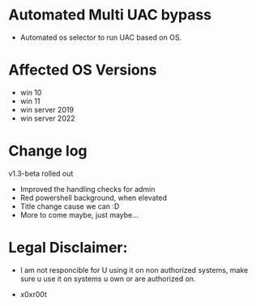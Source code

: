 # Automated Multi UAC bypass 

* Automated os selector to run UAC based on OS.

# Affected OS Versions

* win 10 
* win 11 
* win server 2019
* win server 2022
 
# Change log 
v1.3-beta rolled out

* Improved the handling checks for admin 
* Red powershell background, when elevated 
* Title change cause we can :D 
* More to come maybe, just maybe...


# Legal Disclaimer: 
* I am not responcible for U using it on non authorized systems, make sure u use it on systems u own or are authorized on. 

* x0xr00t 


